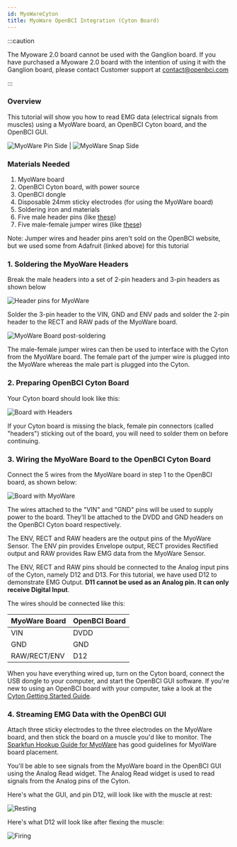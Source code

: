 ```yaml
---
id: MyoWareCyton
title: MyoWare OpenBCI Integration (Cyton Board)
---
```


:::caution

The Myoware 2.0 board cannot be used with the Ganglion board. If you have purchased a Myoware 2.0 board with the intention of using it with the Ganglion board, please contact Customer support at contact@openbci.com

:::

### Overview

This tutorial will show you how to read EMG data (electrical signals from muscles) using a MyoWare board, an OpenBCI Cyton board, and the OpenBCI GUI. 

![MyoWare Pin Side](../../assets/ThirdPartyImages/myoware_pin_side.jpg) | ![MyoWare Snap Side](../../assets/ThirdPartyImages/myoware_snap_side.jpg)


### Materials Needed

1.  MyoWare board
2.  OpenBCI Cyton board, with power source
3.  OpenBCI dongle
4.  Disposable 24mm sticky electrodes (for using the MyoWare board)
5.  Soldering iron and materials
6.  Five male header pins (like [these](https://www.adafruit.com/product/2671)) 
7.  Five male-female jumper wires (like [these](https://www.adafruit.com/product/826))

Note: Jumper wires and header pins aren't sold on the OpenBCI website, but we used some from Adafruit (linked above) for this tutorial

### 1. Soldering the MyoWare Headers

Break the male headers into a set of 2-pin headers and 3-pin headers as shown below

![Header pins for MyoWare](../../assets/ThirdPartyImages/mywoare_headers.jpg)

Solder the 3-pin header to the VIN, GND and ENV pads and solder the 2-pin header to the RECT and RAW pads of the MyoWare board. 

![MyoWare Board post-soldering](../../assets/ThirdPartyImages/myoware_soldered.jpg)

The male-female jumper wires can then be used to interface with the Cyton from the MyoWare board. The female part of the jumper wire is plugged into the MyoWare whereas the male part is plugged into the Cyton.

### 2. Preparing OpenBCI Cyton Board

Your Cyton board should look like this:

![Board with Headers](../../assets/ThirdPartyImages/Cyton_32bit.jpg)

If your Cyton board is missing the black, female pin connectors (called "headers") sticking out of the board, you will need to solder them on before continuing.

### 3. Wiring the MyoWare Board to the OpenBCI Cyton Board

Connect the 5 wires from the MyoWare board in step 1 to the OpenBCI board, as shown below:

![Board with MyoWare](../../assets/ThirdPartyImages/myoware_connected.jpg)

The wires attached to the "VIN" and "GND" pins will be used to supply power to the board. They'll be attached to the DVDD and GND headers on the OpenBCI Cyton board respectively.

The ENV, RECT and RAW headers are the output pins of the MyoWare Sensor. The ENV pin provides Envelope output, RECT provides Rectified output and RAW provides Raw EMG data from the MyoWare Sensor. 

The ENV, RECT and RAW pins should be connected to the Analog input pins of the Cyton, namely D12 and D13. For this tutorial, we have used D12 to demonstrate EMG Output. __D11 cannot be used as an Analog pin. It can only receive Digital Input__.

The wires should be connected like this:

| MyoWare Board | OpenBCI Board  |
| ------------- | -------------- |
| VIN           | DVDD           |
| GND           | GND            |
| RAW/RECT/ENV  | D12            |

When you have everything wired up, turn on the Cyton board, connect the USB dongle to your computer, and start the OpenBCI GUI software. If you're new to using an OpenBCI board with your computer, take a look at the [Cyton Getting Started Guide](GettingStarted/Boards/01-Cyton_Getting_Started_Guide.md).

### 4. Streaming EMG Data with the OpenBCI GUI

Attach three sticky electrodes to the three electrodes on the MyoWare board, and then stick the board on a muscle you'd like to monitor. The [Sparkfun Hookup Guide for MyoWare](https://learn.sparkfun.com/tutorials/getting-started-with-the-MyoWare-20-muscle-sensor-ecosystem/all) has good guidelines for MyoWare board placement.

You'll be able to see signals from the MyoWare board in the OpenBCI GUI using the Analog Read widget. The Analog Read widget is used to read signals from the Analog pins of the Cyton. 

Here's what the GUI, and pin D12, will look like with the muscle at rest:

![Resting](../../assets/ThirdPartyImages/GUI_myoware_resting.jpg)

Here's what D12 will look like after flexing the muscle:

![Firing](../../assets/ThirdPartyImages/GUI_myoware_flexion.jpg)